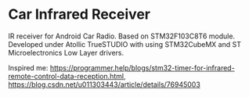 # Car Infrared Receiver
IR receiver for Android Car Radio.
Based on STM32F103C8T6 module.
Developed under Atollic TrueSTUDIO with using STM32CubeMX and ST Microelectronics Low Layer drivers.

Inspired me:
https://programmer.help/blogs/stm32-timer-for-infrared-remote-control-data-reception.html,
https://blog.csdn.net/u011303443/article/details/76945003

